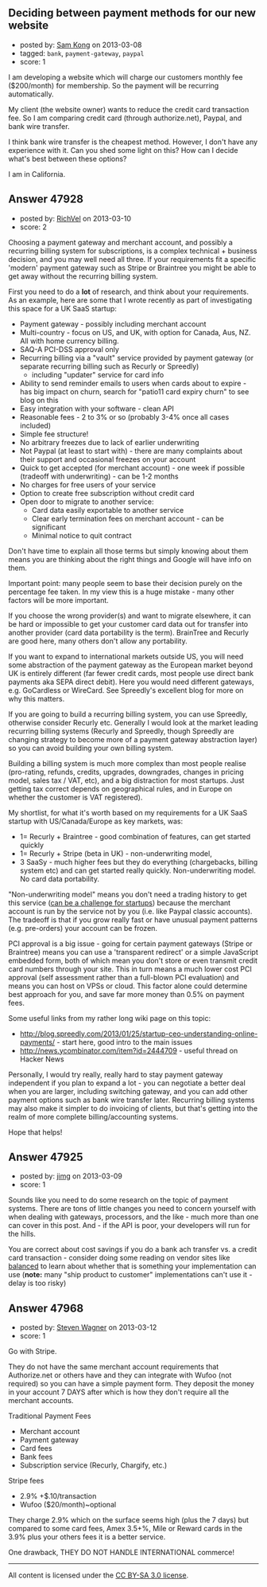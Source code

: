 ## Deciding between payment methods for our new website

- posted by: [Sam Kong](https://stackexchange.com/users/-1/25383-sam-kong) on 2013-03-08
- tagged: `bank`, `payment-gateway`, `paypal`
- score: 1

I am developing a website which will charge our customers monthly fee ($200/month) for membership.
So the payment will be recurring automatically.

My client (the website owner) wants to reduce the credit card transaction fee. So I am comparing credit card (through authorize.net), Paypal, and bank wire transfer.

I think bank wire transfer is the cheapest method. However, I don't have any experience with it. Can you shed some light on this? How can I decide what's best between these options?

I am in California. 


## Answer 47928

- posted by: [RichVel](https://stackexchange.com/users/-1/21890-richvel) on 2013-03-10
- score: 2

<p>Choosing a payment gateway and merchant account, and possibly a recurring billing system for subscriptions, is a complex technical + business decision, and you may well need all three.  If your requirements fit a specific 'modern' payment gateway such as Stripe or Braintree you might be able to get away without the recurring billing system.</p>

<p>First you need to do a <strong>lot</strong> of research, and think about your requirements.  As an example, here are some that I wrote recently as part of investigating this space for a UK SaaS startup:</p>

<ul>
<li>Payment gateway - possibly including merchant account</li>
<li>Multi-country - focus on US, and UK, with option for Canada, Aus, NZ. All with home currency billing.</li>
<li>SAQ-A PCI-DSS approval only</li>
<li>Recurring billing via a "vault" service provided by payment gateway (or separate recurring billing such as Recurly or Spreedly) 
<ul>
<li>including "updater" service for card info</li>
</ul></li>
<li>Ability to send reminder emails to users when cards about to expire - has big impact on churn, search for "patio11 card expiry churn" to see blog on this</li>
<li>Easy integration with your software - clean API</li>
<li>Reasonable fees - 2 to 3% or so (probably 3-4% once all cases included)</li>
<li>Simple fee structure!</li>
<li>No arbitrary freezes due to lack of earlier underwriting</li>
<li>Not Paypal (at least to start with) - there are many complaints about their support and occasional freezes on your account </li>
<li>Quick to get accepted (for merchant account) - one week if possible (tradeoff with underwriting) - can be 1-2 months</li>
<li>No charges for free users of your service</li>
<li>Option to create free subscription without credit card</li>
<li>Open door to migrate to another service:
<ul>
<li>Card data easily exportable to another service</li>
<li>Clear early termination fees on merchant account - can be significant</li>
<li>Minimal notice to quit contract</li>
</ul></li>
</ul>

<p>Don't have time to explain all those terms but simply knowing about them means you are thinking about the right things and Google will have info on them.</p>

<p>Important point: many people seem to base their decision purely on the percentage fee taken.  In my view this is a huge mistake - many other factors will be more important.</p>

<p>If you choose the wrong provider(s) and want to migrate elsewhere, it can be hard or impossible to get your customer card data out for transfer into another provider (card data portability is the term).  BrainTree and Recurly are good here, many others don't allow any portability.</p>

<p>If you want to expand to international markets outside US, you will need some abstraction of the payment gateway as the European market beyond UK is entirely different (far fewer credit cards, most people use direct bank payments aka SEPA direct debit).  Here you would need different gateways, e.g. GoCardless or WireCard.  See Spreedly's excellent blog for more on why this matters.</p>

<p>If you are going to build a recurring billing system, you can use Spreedly, otherwise consider Recurly etc.   Generally I would look at the market leading recurring billing systems (Recurly and Spreedly, though Spreedly are changing strategy to become more of a payment gateway abstraction layer) so you can avoid building your own billing system.</p>

<p>Building a billing system is much more complex than most people realise (pro-rating, refunds, credits, upgrades, downgrades, changes in pricing model, sales tax / VAT, etc), and a big distraction for most startups.  Just getting tax correct depends on geographical rules, and in Europe on whether the customer is VAT registered).</p>

<p>My shortlist, for what it's worth based on my requirements for a UK SaaS startup with US/Canada/Europe as key markets, was:</p>

<ul>
<li>1= Recurly + Braintree - good combination of features, can get started quickly</li>
<li>1= Recurly + Stripe (beta in UK) - non-underwriting model, </li>
<li>3 SaaSy - much higher fees but they do everything (chargebacks, billing system etc) and can get started really quickly.  Non-underwriting model.  No card data portability.</li>
</ul>

<p>"Non-underwriting model" means you don't need a trading history to get this service (<a href="http://answers.onstartups.com/questions/35597/suggestions-for-a-merchant-account-and-payment-gateway-for-a-uk-startup-using-re?rq=1">can be a challenge for startups</a>) because the merchant account is run by the service not by you (i.e. like Paypal classic accounts).  The tradeoff is that if you grow really fast or have unusual payment patterns (e.g. pre-orders) your account can be frozen.</p>

<p>PCI approval is a big issue - going for certain payment gateways (Stripe or Braintree) means you can use a 'transparent redirect' or a simple JavaScript embedded form, both of which mean you don't store or even transmit credit card numbers through your site.  This in turn means a much lower cost PCI approval (self assessment rather than a full-blown PCI evaluation) and means you can host on VPSs or cloud.  This factor alone could determine best approach for you, and save far more money than 0.5% on payment fees.</p>

<p>Some useful links from my rather long wiki page on this topic:</p>

<ul>
<li><a href="http://blog.spreedly.com/2013/01/25/startup-ceo-understanding-online-payments/" rel="nofollow">http://blog.spreedly.com/2013/01/25/startup-ceo-understanding-online-payments/</a> - start here, good intro to the main issues</li>
<li><a href="http://news.ycombinator.com/item?id=2444709" rel="nofollow">http://news.ycombinator.com/item?id=2444709</a> - useful thread on Hacker News</li>
</ul>

<p>Personally, I would try really, really hard to stay payment gateway independent if you plan to expand a lot - you can negotiate a better deal when you are larger, including switching gateway, and you can add other payment options such as bank wire transfer later.  Recurring billing systems may also make it simpler to do invoicing of clients, but that's getting into the realm of more complete billing/accounting systems.</p>

<p>Hope that helps!</p>



## Answer 47925

- posted by: [jimg](https://stackexchange.com/users/-1/2380-jimg) on 2013-03-09
- score: 1

<p>Sounds like you need to do some research on the topic of payment systems. There are tons of little changes you need to concern yourself with when dealing with gateways, processors, and the like - much more than one can cover in this post.  And - if the API is poor, your developers will run for the hills.</p>

<p>You are correct about cost savings if you do a bank ach transfer vs. a credit card transaction - consider doing some reading on vendor sites like <a href="https://www.balancedpayments.com/#processing" rel="nofollow">balanced</a> to learn about whether that is something your implementation can use (<strong>note:</strong> many "ship product to customer" implementations can't use it - delay is too risky) </p>



## Answer 47968

- posted by: [Steven Wagner](https://stackexchange.com/users/-1/25442-steven-wagner) on 2013-03-12
- score: 1

Go with Stripe. 

They do not have the same merchant account requirements that Authorize.net or others have and they can integrate with Wufoo (not required) so you can have a simple payment form. They deposit the money in your account 7 DAYS after which is how they don't require all the merchant accounts. 

Traditional Payment Fees
* Merchant account
* Payment gateway
* Card fees
* Bank fees 
* Subscription service (Recurly, Chargify, etc.)

Stripe fees
* 2.9% +$.10/transaction
* Wufoo ($20/month)~optional

They charge 2.9% which on the surface seems high (plus the 7 days) but compared to some card fees, Amex 3.5+%, Mile or Reward cards in the 3.9% plus your others fees it is a better service. 

One drawback, THEY DO NOT HANDLE INTERNATIONAL commerce! 



---

All content is licensed under the [CC BY-SA 3.0 license](https://creativecommons.org/licenses/by-sa/3.0/).
